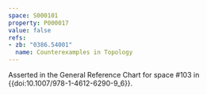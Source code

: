 ```yaml
---
space: S000101
property: P000017
value: false
refs:
- zb: "0386.54001"
  name: Counterexamples in Topology
---
```


Asserted in the General Reference Chart for space #103
in {{doi:10.1007\/978-1-4612-6290-9_6}}.
